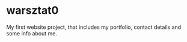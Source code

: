 # warsztat0 
My first website project, that includes my portfolio, contact details and some info about me.
